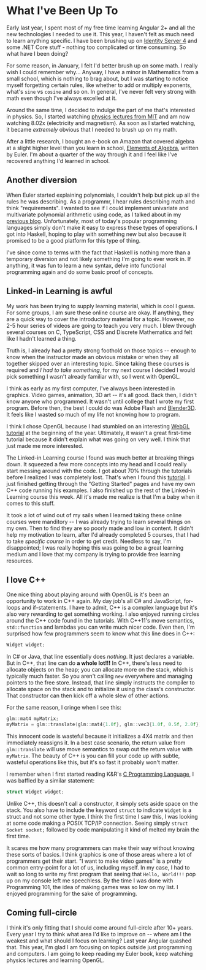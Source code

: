 # What I've Been Up To
Early last year, I spent most of my free time learning Angular 2+ and all the new technologies I needed to use it. This year, I haven't felt as much need to learn anything specific. I have been brushing up on [Identity Server 4](https://identityserver4.readthedocs.io/en/release/) and some .NET Core stuff - nothing too complicated or time consuming. So what have I been doing?

For some reason, in January, I felt I'd better brush up on some math. I really wish I could remember why... Anyway, I have a minor in Mathematics from a small school, which is nothing to brag about, but I was starting to notice myself forgetting certain rules, like whether to add or multiply exponents, what's `sine` vs `cosine` and so on. In general, I've never felt very strong with math even though I've always excelled at it.

Around the same time, I decided to indulge the part of me that's interested in physics. So, I started watching [physics lectures from MIT](https://www.youtube.com/watch?v=wWnfJ0-xXRE&list=PLyQSN7X0ro203puVhQsmCj9qhlFQ-As8e) and am now watching 8.02x (electricity and magnetism). As soon as I started watching, it became *extremely* obvious  that I needed to brush up on my math.

After a little research, I bought an e-book on Amazon that covered algebra at a slight higher level than you learn in school, [Elements of Algebra](https://www.amazon.com/Elements-Algebra-Leonhard-Euler-ebook/dp/B00W1VZSFS/ref=mt_kindle?_encoding=UTF8&me=), written by Euler. I'm about a quarter of the way through it and I feel like I've recovered anything I'd learned in school.

## Another diversion
When Euler started explaining polynomials, I couldn't help but pick up all the rules he was describing. As a programmr, I hear rules describing math and think "requirements". I wanted to see if I could implement univariate and multivariate polynomial arithmetic using code, as I talked about in my [previous blog](https://gist.github.com/jehugaleahsa/e694ca41673b71b180e76dbe7094743a). Unfortunately, most of today's popular programming languages simply don't make it easy to express these types of operations. I got into Haskell, hoping to play with something new but also because it promised to be a good platform for this type of thing.

I've since come to terms with the fact that Haskell is nothing more than a temporary diversion and not likely something I'm going to ever work in. If anything, it was fun to learn a new syntax, delve into functional programming again and do some basic proof of concepts.

## Linked-in Learning is awful
My work has been trying to supply learning material, which is cool I guess. For some groups, I am sure these online course are okay. If anything, they are a quick way to cover the introductory material for a topic. However, no 2-5 hour series of videos are going to teach you very much. I blew through several courses on C, TypeScript, CSS and Discrete Mathematics and felt like I hadn't learned a thing.

Truth is, I already had a pretty strong foothold on those topics -- enough to know when the instructor made an obvious mistake or when they all together skipped over an interesting topic. Since taking these courses is required and *I had to take something*, for my next course I decided I would pick something I wasn't already familiar with, so I went with OpenGL.

I think as early as my first computer, I've always been interested in graphics. Video games, animation, 3D art -- it's all good. Back then, I didn't know anyone who programmed. It wasn't until college that I wrote my first program. Before then, the best I could do was Adobe Flash and [Blender3D](https://www.blender.org/). It feels like I wasted so much of my life not knowing how to program.

I think I chose OpenGL because I had stumbled on an interesting [WebGL tutorial](https://developer.mozilla.org/en-US/docs/Web/API/WebGL_API/Tutorial) at the beginning of the year. Ultimately, it wasn't a great first-time tutorial because it didn't explain what was going on very well. I think that just made me more interested.

The Linked-in Learning course I found was much better at breaking things down. It squeezed a few more concepts into my head and I could really start messing around with the code. I got about 70% through the tutorials before I realized I was completely lost. That's when I found this [tutorial](https://learnopengl.com/). I just finished getting through the "Getting Started" pages and have my own C++ code running his examples. I also finished up the rest of the Linked-in Learning course this week. All it's made me realize is that I'm a baby when it comes to this stuff.

It took a lot of wind out of my sails when I learned taking these online courses were manditory -- I was already trying to learn several things on my own. Then to find they are so poorly made and low in content. It didn't help my motivation to learn, after I'd already completed 5 courses, that I had to take *specific course* in order to get credit. Needless to say, I'm disappointed; I was really hoping this was going to be a great learning medium and I love that my company is trying to provide free learning resources.

## I love C++
One nice thing about playing around with OpenGL is it's been an opportunity to work in C++ again. My day job's all C# and JavaScript, for-loops and if-statements. I have to admit, C++ is a complex language but it's also very rewarding to get something working. I also enjoyed running circles around the C++ code found in the tutorials. With C++11's move semantics, `std::function` and lambdas you can write much nicer code. Even then, I'm surprised how few programmers seem to know what this line does in C++:

```C++
Widget widget;
```

In C# or Java, that line essentially does *nothing*. It just declares a variable. But in C++, that line can do **a whole lot!!!** In C++, there's less need to allocate objects on the heap; you can allocate more on the stack, which is typically much faster. So you aren't calling `new` everywhere and managing pointers to the free store. Instead, that line simply instructs the compiler to allocate space on the stack and to initialize it using the class's constructor. That constructor can then kick off a whole slew of other actions.

For the same reason, I cringe when I see this:

```C++
glm::mat4 myMatrix;
myMatrix = glm::translate(glm::mat4{1.0f}, glm::vec3{1.0f, 0.5f, 2.0f});
```

This innocent code is wasteful because it initializes a 4X4 matrix and then immediately reassigns it. In a best case scenario, the return value from `glm::translate` will use move semantics to swap out the return value with `myMatrix`. The beauty of C++ is you can fill your code up with subtle, wasteful operations like this, but it's so fast it probably won't matter.

I remember when I first started reading K&R's [C Programming Language](https://www.amazon.com/Programming-Language-Brian-W-Kernighan-ebook/dp/B009ZUZ9FW), I was baffled by a similar statement:

```C
struct Widget widget;
```

Unlike C++, this doesn't call a constructor, it simply sets aside space on the stack. You also have to include the keyword `struct` to indicate `Widget` is a struct and not some other type. I think the first time I saw this, I was looking at some code making a POSIX TCP/IP connection. Seeing simply `struct Socket socket;` followed by code manipulating it kind of melted my brain the first time.

It scares me how many programmers can make their way without knowing these sorts of basics. I think graphics is one of those areas where a lot of programmers get their start. "I want to make video games" is a pretty common entry-point for a lot of us, including myself. In my case, I had to wait so long to write my first program that seeing that `Hello, World!!!` pop up on my console left me speechless. By the time I was done with Programming 101, the idea of making games was so low on my list. I enjoyed programming for the sake of programming.

## Coming full-circle
I think it's only fitting that I should come around full-circle after 10+ years. Every year I try to think what area I'd like to improve on -- where am I the weakest and what should I focus on learning? Last year Angular quashed that. This year, I'm glad I am focusing on topics outside just programming and computers. I am going to keep reading my Euler book, keep watching physics lectures and learning OpenGL.